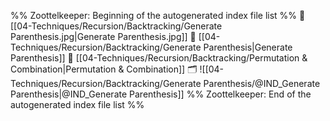 %% Zoottelkeeper: Beginning of the autogenerated index file list  %%
📄 [[04-Techniques/Recursion/Backtracking/Generate Parenthesis.jpg|Generate Parenthesis.jpg]]
📄 [[04-Techniques/Recursion/Backtracking/Generate Parenthesis|Generate Parenthesis]]
📄 [[04-Techniques/Recursion/Backtracking/Permutation & Combination|Permutation & Combination]]
🗂️ ![[04-Techniques/Recursion/Backtracking/Generate Parenthesis/@IND_Generate Parenthesis|@IND_Generate Parenthesis]]
%% Zoottelkeeper: End of the autogenerated index file list  %%
